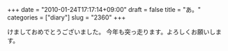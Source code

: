 +++
date = "2010-01-24T17:17:14+09:00"
draft = false
title = "あ。"
categories = ["diary"]
slug = "2360"
+++

けましておめでとうございました。
今年も突っ走ります。よろしくお願いします。
